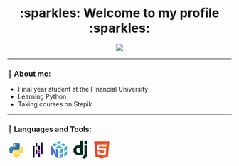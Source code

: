 <h1 align="center">
  :sparkles: Welcome to my profile :sparkles:
</h1>
<div id="header" align="center">
  <img src="https://media.giphy.com/media/UrtAblan28WXR84ifg/giphy.gif" width="150"/>
</div>

---

### :cherry_blossom: About me:
- Final year student at the Financial University
- Learning Python
- Taking courses on Stepik

---
### :cherry_blossom: Languages and Tools:
<div>
  <img src="https://github.com/devicons/devicon/blob/master/icons/python/python-original.svg" title="Python" alt="Python" width="40" height="40"/>&nbsp;
  <img src="https://github.com/devicons/devicon/blob/master/icons/pandas/pandas-original.svg" title="Python" alt="Python" width="40" height="40"/>&nbsp;
  <img src="https://github.com/devicons/devicon/blob/master/icons/numpy/numpy-original.svg" title="Python" alt="Python" width="40" height="40"/>&nbsp;
  <img src="https://github.com/devicons/devicon/blob/master/icons/django/django-plain.svg" title="Python" alt="Python" width="40" height="40"/>&nbsp;
  <img src="https://github.com/devicons/devicon/blob/master/icons/html5/html5-original.svg" title="Python" alt="Python" width="40" height="40"/>
<div>
